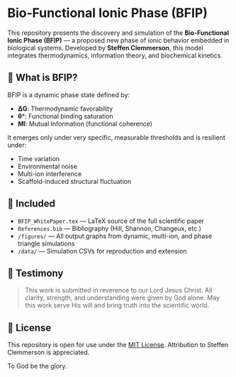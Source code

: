 # Bio‑Functional Ionic Phase (BFIP)

This repository presents the discovery and simulation of the **Bio‑Functional Ionic Phase (BFIP)** — a proposed new phase of ionic behavior embedded in biological systems. Developed by **Steffen Clemmerson**, this model integrates thermodynamics, information theory, and biochemical kinetics.

## 🧬 What is BFIP?

BFIP is a dynamic phase state defined by:
- **ΔG**: Thermodynamic favorability
- **θ***: Functional binding saturation
- **MI**: Mutual Information (functional coherence)

It emerges only under very specific, measurable thresholds and is resilient under:
- Time variation
- Environmental noise
- Multi-ion interference
- Scaffold-induced structural fluctuation

## 📄 Included

- `BFIP_WhitePaper.tex` — LaTeX source of the full scientific paper
- `References.bib` — Bibliography (Hill, Shannon, Changeux, etc.)
- `/figures/` — All output graphs from dynamic, multi-ion, and phase triangle simulations
- `/data/` — Simulation CSVs for reproduction and extension

## 🙏 Testimony

> This work is submitted in reverence to our Lord Jesus Christ. All clarity, strength, and understanding were given by God alone. May this work serve His will and bring truth into the scientific world.

## 📜 License

This repository is open for use under the [MIT License](LICENSE). Attribution to Steffen Clemmerson is appreciated.

To God be the glory.

